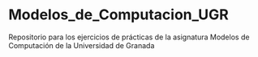 # Modelos_de_Computacion_UGR
Repositorio para los ejercicios de prácticas de la asignatura Modelos de Computación de la Universidad de Granada
